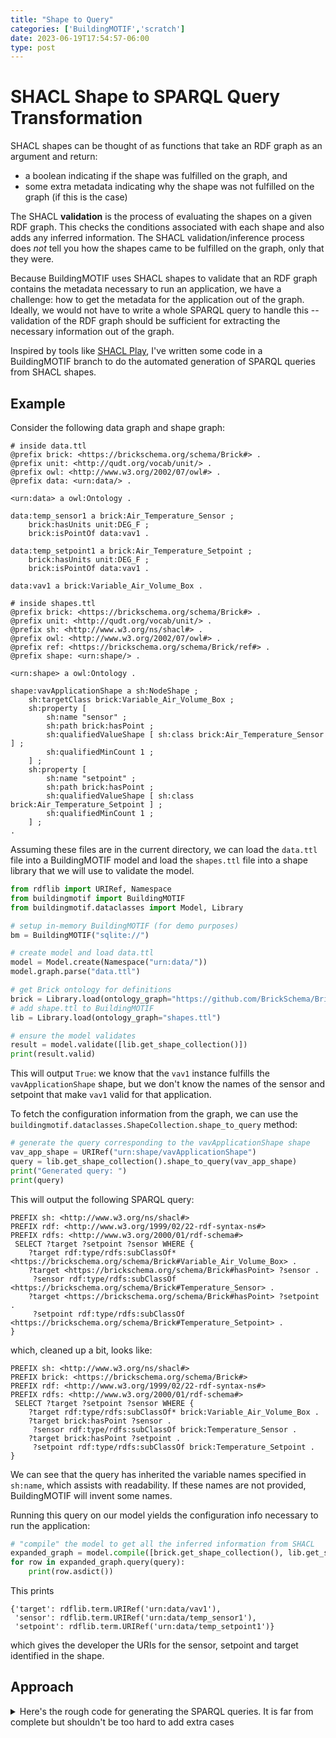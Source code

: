 ```yaml
---
title: "Shape to Query"
categories: ['BuildingMOTIF','scratch']
date: 2023-06-19T17:54:57-06:00
type: post
---
```


# SHACL Shape to SPARQL Query Transformation

SHACL shapes can be thought of as functions that take an RDF graph as an
argument and return:
- a boolean indicating if the shape was fulfilled on the graph, and
- some extra metadata indicating why the shape was not fulfilled on the graph
  (if this is the case)

The SHACL **validation** is the process of evaluating the shapes on a given RDF
graph. This checks the conditions associated with each shape and also adds any
inferred information. The SHACL validation/inference process does *not* tell
you how the shapes came to be fulfilled on the graph, only that they were.

Because BuildingMOTIF uses SHACL shapes to validate that an RDF graph contains
the metadata necessary to run an application, we have a challenge: how to get
the metadata for the application out of the graph. Ideally, we would not have
to write a whole SPARQL query to handle this -- validation of the RDF graph should
be sufficient for extracting the necessary information out of the graph.

Inspired by tools like [SHACL Play](https://shacl-play.sparna.fr/play/sparql;),
I've written some code in a BuildingMOTIF branch to do the automated generation
of SPARQL queries from SHACL shapes.

## Example

Consider the following data graph and shape graph:

```ttl
# inside data.ttl
@prefix brick: <https://brickschema.org/schema/Brick#> .
@prefix unit: <http://qudt.org/vocab/unit/> .
@prefix owl: <http://www.w3.org/2002/07/owl#> .
@prefix data: <urn:data/> .

<urn:data> a owl:Ontology .

data:temp_sensor1 a brick:Air_Temperature_Sensor ;
    brick:hasUnits unit:DEG_F ;
    brick:isPointOf data:vav1 .

data:temp_setpoint1 a brick:Air_Temperature_Setpoint ;
    brick:hasUnits unit:DEG_F ;
    brick:isPointOf data:vav1 .

data:vav1 a brick:Variable_Air_Volume_Box .
```

```ttl
# inside shapes.ttl
@prefix brick: <https://brickschema.org/schema/Brick#> .
@prefix unit: <http://qudt.org/vocab/unit/> .
@prefix sh: <http://www.w3.org/ns/shacl#> .
@prefix owl: <http://www.w3.org/2002/07/owl#> .
@prefix ref: <https://brickschema.org/schema/Brick/ref#> .
@prefix shape: <urn:shape/> .

<urn:shape> a owl:Ontology .

shape:vavApplicationShape a sh:NodeShape ;
    sh:targetClass brick:Variable_Air_Volume_Box ;
    sh:property [
        sh:name "sensor" ;
        sh:path brick:hasPoint ;
        sh:qualifiedValueShape [ sh:class brick:Air_Temperature_Sensor ] ;
        sh:qualifiedMinCount 1 ;
    ] ;
    sh:property [
        sh:name "setpoint" ;
        sh:path brick:hasPoint ;
        sh:qualifiedValueShape [ sh:class brick:Air_Temperature_Setpoint ] ;
        sh:qualifiedMinCount 1 ;
    ] ;
.
```

Assuming these files are in the current directory, we can load the `data.ttl` file into a
BuildingMOTIF model and load the `shapes.ttl` file into a shape library that we will use
to validate the model.

```python
from rdflib import URIRef, Namespace
from buildingmotif import BuildingMOTIF
from buildingmotif.dataclasses import Model, Library

# setup in-memory BuildingMOTIF (for demo purposes)
bm = BuildingMOTIF("sqlite://")

# create model and load data.ttl
model = Model.create(Namespace("urn:data/"))
model.graph.parse("data.ttl")

# get Brick ontology for definitions
brick = Library.load(ontology_graph="https://github.com/BrickSchema/Brick/releases/download/nightly/Brick.ttl")
# add shape.ttl to BuildingMOTIF
lib = Library.load(ontology_graph="shapes.ttl")

# ensure the model validates
result = model.validate([lib.get_shape_collection()])
print(result.valid)
```

This will output `True`: we know that the `vav1` instance fulfills the
`vavApplicationShape` shape, but we don't know the names of the sensor and
setpoint that make `vav1` valid for that application.

To fetch the configuration information from the graph, we can use the
`buildingmotif.dataclasses.ShapeCollection.shape_to_query` method:

```python
# generate the query corresponding to the vavApplicationShape shape
vav_app_shape = URIRef("urn:shape/vavApplicationShape")
query = lib.get_shape_collection().shape_to_query(vav_app_shape)
print("Generated query: ")
print(query)
```

This will output the following SPARQL query:

```sparql
PREFIX sh: <http://www.w3.org/ns/shacl#>
PREFIX rdf: <http://www.w3.org/1999/02/22-rdf-syntax-ns#>
PREFIX rdfs: <http://www.w3.org/2000/01/rdf-schema#>
 SELECT ?target ?setpoint ?sensor WHERE {
    ?target rdf:type/rdfs:subClassOf* <https://brickschema.org/schema/Brick#Variable_Air_Volume_Box> .
    ?target <https://brickschema.org/schema/Brick#hasPoint> ?sensor .
     ?sensor rdf:type/rdfs:subClassOf <https://brickschema.org/schema/Brick#Temperature_Sensor> .
    ?target <https://brickschema.org/schema/Brick#hasPoint> ?setpoint .
     ?setpoint rdf:type/rdfs:subClassOf <https://brickschema.org/schema/Brick#Temperature_Setpoint> .
}
```

which, cleaned up a bit, looks like:

```sparql
PREFIX sh: <http://www.w3.org/ns/shacl#>
PREFIX brick: <https://brickschema.org/schema/Brick#>
PREFIX rdf: <http://www.w3.org/1999/02/22-rdf-syntax-ns#>
PREFIX rdfs: <http://www.w3.org/2000/01/rdf-schema#>
 SELECT ?target ?setpoint ?sensor WHERE {
    ?target rdf:type/rdfs:subClassOf* brick:Variable_Air_Volume_Box .
    ?target brick:hasPoint ?sensor .
     ?sensor rdf:type/rdfs:subClassOf brick:Temperature_Sensor .
    ?target brick:hasPoint ?setpoint .
     ?setpoint rdf:type/rdfs:subClassOf brick:Temperature_Setpoint .
}
```

We can see that the query has inherited the variable names specified in
`sh:name`, which assists with readability. If these names are not provided,
BuildingMOTIF will invent some names.

Running this query on our model yields the configuration info necessary to run the application:

```python
# "compile" the model to get all the inferred information from SHACL
expanded_graph = model.compile([brick.get_shape_collection(), lib.get_shape_collection()])
for row in expanded_graph.query(query):
    print(row.asdict())
```

This prints

```text
{'target': rdflib.term.URIRef('urn:data/vav1'),
 'sensor': rdflib.term.URIRef('urn:data/temp_sensor1'),
 'setpoint': rdflib.term.URIRef('urn:data/temp_setpoint1')}
```

which gives the developer the URIs for the sensor, setpoint and target identified in the shape.

## Approach

<details>
<summary>
Here's the rough code for generating the SPARQL queries. It is far from complete but shouldn't be too
hard to add extra cases
</summary>

```python
def shape_to_query(graph: Graph, shape: URIRef) -> str:
    clauses, project = _shape_to_where(graph, shape)
    preamble = """PREFIX sh: <http://www.w3.org/ns/shacl#>
PREFIX rdf: <http://www.w3.org/1999/02/22-rdf-syntax-ns#>
PREFIX rdfs: <http://www.w3.org/2000/01/rdf-schema#>
    """
    return f"{preamble} SELECT {' '.join(project)} WHERE {{\n{clauses}\n}}"


def _shape_to_where(graph: Graph, shape: URIRef) -> Tuple[str, List[str]]:
    # we will build the query as a string
    clauses: str = ""
    # build up the SELECT clause as a set of vars
    project: Set[str] = {"?target"}

    # local state for generating unique variable names
    prefix = "".join(random.choice(string.ascii_lowercase) for _ in range(2))
    variable_counter = 0

    def gensym():
        nonlocal variable_counter
        varname = f"{prefix}{variable_counter}"
        variable_counter += 1
        return varname

    # `<shape> sh:targetClass <class>` -> `?target rdf:type/rdfs:subClassOf* <class>`
    targetClasses = graph.objects(shape, SH.targetClass)
    tc_clauses = [
        f"?target rdf:type/rdfs:subClassOf* {tc.n3()} .\n" for tc in targetClasses  # type: ignore
    ]
    clauses += " UNION ".join(tc_clauses)

    # find all of the non-qualified property shapes. All of these will use the same variable
    # for all uses of the same sh:path value
    pshapes_by_path: Dict[Node, List[Node]] = defaultdict(list)
    for pshape in graph.objects(shape, SH.property):
        path = graph.value(pshape, SH.path)
        if not graph.value(pshape, SH.qualifiedValueShape):
            pshapes_by_path[path].append(pshape)  # type: ignore
    # assign a unique variable for each sh:path w/o a qualified shape
    pshape_vars: Dict[Node, str] = {}
    for pshape_list in pshapes_by_path.values():
        varname = f"?{gensym()}"
        for pshape in pshape_list:
            pshape_vars[pshape] = varname

    for pshape in graph.objects(shape, SH.property):
        # get the varname if we've already assigned one for this pshape above,
        # or generate a new one. When generating a name, use the SH.name field
        # in the PropertyShape or generate a unique one
        name = pshape_vars.get(
            pshape, f"?{graph.value(pshape, SH.name) or gensym()}".replace(" ", "_")
        )
        path = graph.value(pshape, SH.path)
        qMinCount = graph.value(pshape, SH.qualifiedMinCount) or 0

        pclass = graph.value(
            pshape, (SH["qualifiedValueShape"] * ZeroOrOne / SH["class"])  # type: ignore
        )
        if pclass:
            clause = f"?target {path.n3()} {name} .\n {name} rdf:type/rdfs:subClassOf* {pclass.n3()} .\n"
            if qMinCount == 0:
                clause = f"OPTIONAL {{ {clause} }} .\n"
            clauses += clause
            project.add(name)

        pnode = graph.value(
            pshape, (SH["qualifiedValueShape"] * ZeroOrOne / SH["node"])  # type: ignore
        )
        if pnode:
            node_clauses, node_project = _shape_to_where(graph, pnode)
            clause = f"?target {path.n3()} {name} .\n"
            clause += node_clauses.replace("?target", name)
            if qMinCount == 0:
                clause = f"OPTIONAL {{ {clause} }}"
            clauses += clause
            project.update({p.replace("?target", name) for p in node_project})

        pvalue = graph.value(pshape, SH.hasValue)
        if pvalue:
            clauses += f"?target {path.n3()} {pvalue.n3()} .\n"

    return clauses, list(project)
```
</details>
